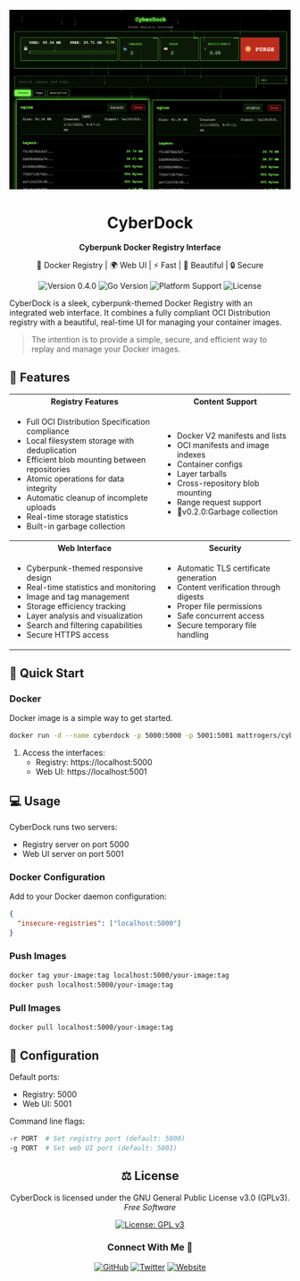 
![screenshot](media/screen.png)
<div align="center">
  <h1>CyberDock</h1>
  <p><strong>Cyberpunk Docker Registry Interface</strong></p>
  <p>🐳 Docker Registry | 🌍 Web UI | ⚡ Fast | 🎨 Beautiful | 🔒 Secure</p>
  <p>
    <img src="https://img.shields.io/badge/version-0.2.0-blue.svg" alt="Version 0.4.0">
    <img src="https://img.shields.io/badge/go-%3E%3D1.21-00ADD8.svg" alt="Go Version">
    <img src="https://img.shields.io/badge/platform-linux%20%7C%20macos%20%7C%20windows-brightgreen.svg" alt="Platform Support">
    <img src="https://img.shields.io/badge/license-GPLv3-green.svg" alt="License">
  </p>
</div>

CyberDock is a sleek, cyberpunk-themed Docker Registry with an integrated web interface. It combines a fully compliant OCI Distribution registry with a beautiful, real-time UI for managing your container images.

> The intention is to provide a simple, secure, and efficient way to replay and manage your Docker images.

## 🌟 Features

<table>
  <tr>
    <th>Registry Features</th>
    <th>Content Support</th>
  </tr>
  <tr>
    <td>
      <ul>
        <li>Full OCI Distribution Specification compliance</li>
        <li>Local filesystem storage with deduplication</li>
        <li>Efficient blob mounting between repositories</li>
        <li>Atomic operations for data integrity</li>
        <li>Automatic cleanup of incomplete uploads</li>
        <li>Real-time storage statistics</li>
        <li>Built-in garbage collection</li>
      </ul>
    </td>
    <td>
      <ul>
        <li>Docker V2 manifests and lists</li>
        <li>OCI manifests and image indexes</li>
        <li>Container configs</li>
        <li>Layer tarballs</li>
        <li>Cross-repository blob mounting</li>
        <li>Range request support</li>
        <li>🎉v0.2.0:Garbage collection</li>
      </ul>
    </td>
  </tr>
  <tr>
    <th>Web Interface</th>
    <th>Security</th>
  </tr>
  <tr>
    <td>
      <ul>
        <li>Cyberpunk-themed responsive design</li>
        <li>Real-time statistics and monitoring</li>
        <li>Image and tag management</li>
        <li>Storage efficiency tracking</li>
        <li>Layer analysis and visualization</li>
        <li>Search and filtering capabilities</li>
        <li>Secure HTTPS access</li>
      </ul>
    </td>
    <td>
      <ul>
        <li>Automatic TLS certificate generation</li>
        <li>Content verification through digests</li>
        <li>Proper file permissions</li>
        <li>Safe concurrent access</li>
        <li>Secure temporary file handling</li>
      </ul>
    </td>
  </tr>
</table>

## 🚀 Quick Start

### Docker

Docker image is a simple way to get started.
```bash
docker run -d --name cyberdock -p 5000:5000 -p 5001:5001 mattrogers/cyberdock:latest
```

1. Access the interfaces:
   - Registry: https://localhost:5000
   - Web UI: https://localhost:5001

## 💻 Usage

CyberDock runs two servers:
- Registry server on port 5000
- Web UI server on port 5001

### Docker Configuration

Add to your Docker daemon configuration:
```json
{
  "insecure-registries": ["localhost:5000"]
}
```

### Push Images
```bash
docker tag your-image:tag localhost:5000/your-image:tag
docker push localhost:5000/your-image:tag
```

### Pull Images
```bash
docker pull localhost:5000/your-image:tag
```

## 🔧 Configuration

Default ports:
- Registry: 5000
- Web UI: 5001

Command line flags:
```bash
-r PORT  # Set registry port (default: 5000)
-g PORT  # Set web UI port (default: 5001)
```

<div align="center">

## ⚖️ License

<p>
CyberDock is licensed under the GNU General Public License v3.0 (GPLv3).<br>
<em>Free Software</em>
</p>

[![License: GPL v3](https://img.shields.io/badge/License-GPLv3-blue.svg?style=for-the-badge)](https://www.gnu.org/licenses/gpl-3.0)

### Connect With Me 🤝

[![GitHub](https://img.shields.io/badge/GitHub-RamboRogers-181717?style=for-the-badge&logo=github)](https://github.com/RamboRogers)
[![Twitter](https://img.shields.io/badge/Twitter-@rogerscissp-1DA1F2?style=for-the-badge&logo=twitter)](https://x.com/rogerscissp)
[![Website](https://img.shields.io/badge/Web-matthewrogers.org-00ADD8?style=for-the-badge&logo=google-chrome)](https://matthewrogers.org)

</div>

